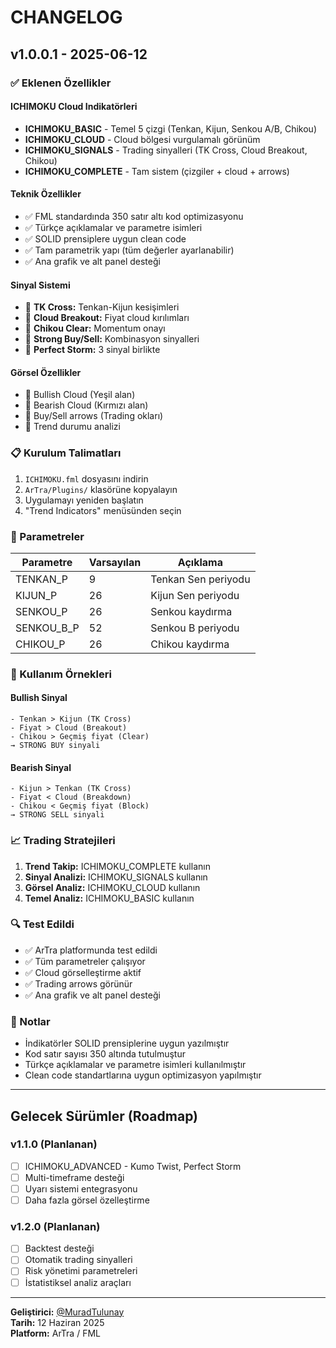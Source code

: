 # CHANGELOG

## v1.0.0.1 - 2025-06-12

### ✅ Eklenen Özellikler

#### ICHIMOKU Cloud Indikatörleri
- **ICHIMOKU_BASIC** - Temel 5 çizgi (Tenkan, Kijun, Senkou A/B, Chikou)
- **ICHIMOKU_CLOUD** - Cloud bölgesi vurgulamalı görünüm 
- **ICHIMOKU_SIGNALS** - Trading sinyalleri (TK Cross, Cloud Breakout, Chikou)
- **ICHIMOKU_COMPLETE** - Tam sistem (çizgiler + cloud + arrows)

#### Teknik Özellikler
- ✅ FML standardında 350 satır altı kod optimizasyonu
- ✅ Türkçe açıklamalar ve parametre isimleri
- ✅ SOLID prensiplere uygun clean code
- ✅ Tam parametrik yapı (tüm değerler ayarlanabilir)
- ✅ Ana grafik ve alt panel desteği

#### Sinyal Sistemi
- 🎯 **TK Cross:** Tenkan-Kijun kesişimleri
- 🎯 **Cloud Breakout:** Fiyat cloud kırılımları
- 🎯 **Chikou Clear:** Momentum onayı
- 🎯 **Strong Buy/Sell:** Kombinasyon sinyalleri
- 🎯 **Perfect Storm:** 3 sinyal birlikte

#### Görsel Özellikler
- 🎨 Bullish Cloud (Yeşil alan)
- 🎨 Bearish Cloud (Kırmızı alan)
- 🎨 Buy/Sell arrows (Trading okları)
- 🎨 Trend durumu analizi

### 📋 Kurulum Talimatları

1. `ICHIMOKU.fml` dosyasını indirin
2. `ArTra/Plugins/` klasörüne kopyalayın
3. Uygulamayı yeniden başlatın
4. "Trend Indicators" menüsünden seçin

### 🔧 Parametreler

| Parametre | Varsayılan | Açıklama |
|-----------|------------|----------|
| TENKAN_P | 9 | Tenkan Sen periyodu |
| KIJUN_P | 26 | Kijun Sen periyodu |
| SENKOU_P | 26 | Senkou kaydırma |
| SENKOU_B_P | 52 | Senkou B periyodu |
| CHIKOU_P | 26 | Chikou kaydırma |

### 🚀 Kullanım Örnekleri

#### Bullish Sinyal
```
- Tenkan > Kijun (TK Cross)
- Fiyat > Cloud (Breakout)
- Chikou > Geçmiş fiyat (Clear)
→ STRONG BUY sinyali
```

#### Bearish Sinyal
```
- Kijun > Tenkan (TK Cross)
- Fiyat < Cloud (Breakdown)
- Chikou < Geçmiş fiyat (Block)
→ STRONG SELL sinyali
```

### 📈 Trading Stratejileri

1. **Trend Takip:** ICHIMOKU_COMPLETE kullanın
2. **Sinyal Analizi:** ICHIMOKU_SIGNALS kullanın
3. **Görsel Analiz:** ICHIMOKU_CLOUD kullanın
4. **Temel Analiz:** ICHIMOKU_BASIC kullanın

### 🔍 Test Edildi

- ✅ ArTra platformunda test edildi
- ✅ Tüm parametreler çalışıyor
- ✅ Cloud görselleştirme aktif
- ✅ Trading arrows görünür
- ✅ Ana grafik ve alt panel desteği

### 📝 Notlar

- İndikatörler SOLID prensiplerine uygun yazılmıştır
- Kod satır sayısı 350 altında tutulmuştur
- Türkçe açıklamalar ve parametre isimleri kullanılmıştır
- Clean code standartlarına uygun optimizasyon yapılmıştır

---

## Gelecek Sürümler (Roadmap)

### v1.1.0 (Planlanan)
- [ ] ICHIMOKU_ADVANCED - Kumo Twist, Perfect Storm
- [ ] Multi-timeframe desteği
- [ ] Uyarı sistemi entegrasyonu
- [ ] Daha fazla görsel özelleştirme

### v1.2.0 (Planlanan)
- [ ] Backtest desteği
- [ ] Otomatik trading sinyalleri
- [ ] Risk yönetimi parametreleri
- [ ] İstatistiksel analiz araçları

---

**Geliştirici:** [@MuradTulunay](https://github.com/MuradTulunay)  
**Tarih:** 12 Haziran 2025  
**Platform:** ArTra / FML
